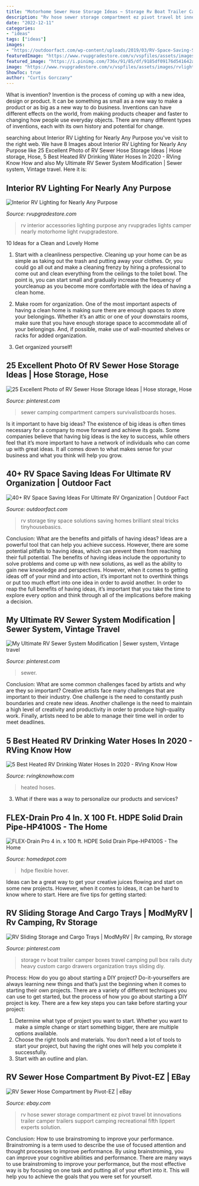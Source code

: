 ```yaml
---
title: "Motorhome Sewer Hose Storage Ideas ~ Storage Rv Boat Trailer Camper Boxes Travel Camping Pull Box Rails Duty Heavy Custom Cargo Drawers Organization Trays Sliding Diy"
description: "Rv hose sewer storage compartment ez pivot travel bt innovations trailer camper trailers support camping recreational fifth lippert experts solution"
date: "2022-12-11"
categories:
- "ideas"
tags: ["ideas"]
images:
- "https://outdoorfact.com/wp-content/uploads/2019/03/RV-Space-Saving-Solutions.jpg"
featuredImage: "https://www.rvupgradestore.com/v/vspfiles/assets/images/rvlighting51215.jpg"
featured_image: "https://i.pinimg.com/736x/91/85/df/9185df09176d541642adca27ea330e59.jpg"
image: "https://www.rvupgradestore.com/v/vspfiles/assets/images/rvlighting51215.jpg"
ShowToc: true
author: "Curtis Gorczany"
---
```



What is invention?
Invention is the process of coming up with a new idea, design or product. It can be something as small as a new way to make a product or as big as a new way to do business. Inventions can have different effects on the world, from making products cheaper and faster to changing how people use everyday objects. There are many different types of inventions, each with its own history and potential for change.

	

		
searching about Interior RV Lighting for Nearly Any Purpose you've visit to the right web. We have 8 Images about Interior RV Lighting for Nearly Any Purpose like 25 Excellent Photo of RV Sewer Hose Storage Ideas | Hose storage, Hose, 5 Best Heated RV Drinking Water Hoses In 2020 - RVing Know How and also My Ultimate RV Sewer System Modification | Sewer system, Vintage travel. Here it is:
		
    
## Interior RV Lighting For Nearly Any Purpose

<img loading=lazy src="https://www.rvupgradestore.com/v/vspfiles/assets/images/rvlighting51215.jpg" onerror="this.onerror=null;this.src='https://tse1.mm.bing.net/th?id=OIP.RuoavEa4-_dc88cTBVGsxQHaJH&amp;pid=15.1';" alt="Interior RV Lighting for Nearly Any Purpose">

_Source: rvupgradestore.com_

>rv interior accessories lighting purpose any rvupgrades lights camper nearly motorhome light rvupgradestore. 

	

10 Ideas for a Clean and Lovely Home
1. Start with a cleanliness perspective. Cleaning up your home can be as simple as taking out the trash and putting away your clothes. Or, you could go all out and make a cleaning frenzy by hiring a professional to come out and clean everything from the ceilings to the toilet bowl. The point is, you can start small and gradually increase the frequency of yourcleanup as you become more comfortable with the idea of having a clean home.
2. Make room for organization. One of the most important aspects of having a clean home is making sure there are enough spaces to store your belongings. Whether it’s an attic or one of your downstairs rooms, make sure that you have enough storage space to accommodate all of your belongings. And, if possible, make use of wall-mounted shelves or racks for added organization.

3. Get organized yourself!

    
## 25 Excellent Photo Of RV Sewer Hose Storage Ideas | Hose Storage, Hose

<img loading=lazy src="https://i.pinimg.com/736x/69/45/de/6945de4c060e9291ea9da44f721094ba.jpg" onerror="this.onerror=null;this.src='https://tse4.mm.bing.net/th?id=OIP._wWz2BxXCrWvnDsu8MeJ0QHaFj&amp;pid=15.1';" alt="25 Excellent Photo of RV Sewer Hose Storage Ideas | Hose storage, Hose">

_Source: pinterest.com_

>sewer camping compartment campers survivalistboards hoses. 

	

Is it important to have big ideas?
The existence of big ideas is often times necessary for a company to move forward and achieve its goals. Some companies believe that having big ideas is the key to success, while others feel that it’s more important to have a network of individuals who can come up with great ideas. It all comes down to what makes sense for your business and what you think will help you grow.

    
## 40+ RV Space Saving Ideas For Ultimate RV Organization | Outdoor Fact

<img loading=lazy src="https://outdoorfact.com/wp-content/uploads/2019/03/RV-Space-Saving-Solutions.jpg" onerror="this.onerror=null;this.src='https://tse3.mm.bing.net/th?id=OIP.zdyE0dWFmUUL8hrlInTbcQHaEK&amp;pid=15.1';" alt="40+ RV Space Saving Ideas For Ultimate RV Organization | Outdoor Fact">

_Source: outdoorfact.com_

>rv storage tiny space solutions saving homes brilliant steal tricks tinyhousebasics. 

	

Conclusion: What are the benefits and pitfalls of having ideas?
Ideas are a powerful tool that can help you achieve success. However, there are some potential pitfalls to having ideas, which can prevent them from reaching their full potential. The benefits of having ideas include the opportunity to solve problems and come up with new solutions, as well as the ability to gain new knowledge and perspectives. However, when it comes to getting ideas off of your mind and into action, it’s important not to overthink things or put too much effort into one idea in order to avoid another. In order to reap the full benefits of having ideas, it’s important that you take the time to explore every option and think through all of the implications before making a decision.

    
## My Ultimate RV Sewer System Modification | Sewer System, Vintage Travel

<img loading=lazy src="https://i.pinimg.com/736x/91/85/df/9185df09176d541642adca27ea330e59.jpg" onerror="this.onerror=null;this.src='https://tse3.mm.bing.net/th?id=OIP.VeKFCm-pQ9nuBvnepTfKdgHaDd&amp;pid=15.1';" alt="My Ultimate RV Sewer System Modification | Sewer system, Vintage travel">

_Source: pinterest.com_

>sewer. 

	

Conclusion: What are some common challenges faced by artists and why are they so important?
Creative artists face many challenges that are important to their industry. One challenge is the need to constantly push boundaries and create new ideas. Another challenge is the need to maintain a high level of creativity and productivity in order to produce high-quality work. Finally, artists need to be able to manage their time well in order to meet deadlines.

    
## 5 Best Heated RV Drinking Water Hoses In 2020 - RVing Know How

<img loading=lazy src="https://www.rvingknowhow.com/wp-content/uploads/2020/08/Best-Heated-RV-Water-Hoses.jpg" onerror="this.onerror=null;this.src='https://tse4.mm.bing.net/th?id=OIP.1M85I_a05bJ2Ixr8aEYBsQHaEo&amp;pid=15.1';" alt="5 Best Heated RV Drinking Water Hoses In 2020 - RVing Know How">

_Source: rvingknowhow.com_

>heated hoses. 

	

3. What if there was a way to personalize our products and services?

    
## FLEX-Drain Pro 4 In. X 100 Ft. HDPE Solid Drain Pipe-HP4100S - The Home

<img loading=lazy src="https://images.homedepot-static.com/productImages/7d7f892b-7fec-4bca-b54d-f3a968a87fb7/svn/black-flex-drain-corrugated-pipes-hp4100s-64_600.jpg" onerror="this.onerror=null;this.src='https://tse2.mm.bing.net/th?id=OIP.yW1eKxoONFIxld1ooVn6jgHaHa&amp;pid=15.1';" alt="FLEX-Drain Pro 4 in. x 100 ft. HDPE Solid Drain Pipe-HP4100S - The Home">

_Source: homedepot.com_

>hdpe flexible hover. 

	

Ideas can be a great way to get your creative juices flowing and start on some new projects. However, when it comes to ideas, it can be hard to know where to start. Here are five tips for getting started: 

    
## RV Sliding Storage And Cargo Trays | ModMyRV | Rv Camping, Rv Storage

<img loading=lazy src="https://i.pinimg.com/originals/50/0e/8b/500e8b4dc77f4cd40052f4e797a75c21.jpg" onerror="this.onerror=null;this.src='https://tse3.mm.bing.net/th?id=OIP.ePf715tN-x33HgD-nPKFwQHaFj&amp;pid=15.1';" alt="RV Sliding Storage and Cargo Trays | ModMyRV | Rv camping, Rv storage">

_Source: pinterest.com_

>storage rv boat trailer camper boxes travel camping pull box rails duty heavy custom cargo drawers organization trays sliding diy. 

	

Process: How do you go about starting a DIY project?
Do-it-yourselfers are always learning new things and that’s just the beginning when it comes to starting their own projects. There are a variety of different techniques you can use to get started, but the process of how you go about starting a DIY project is key. 
There are a few key steps you can take before starting your project:

1. Determine what type of project you want to start. Whether you want to make a simple change or start something bigger, there are multiple options available.
2. Choose the right tools and materials. You don’t need a lot of tools to start your project, but having the right ones will help you complete it successfully. 
3. Start with an outline and plan.

    
## RV Sewer Hose Compartment By Pivot-EZ | EBay

<img loading=lazy src="http://i.ebayimg.com/images/i/252331839303-0-1/s-l1000.jpg" onerror="this.onerror=null;this.src='https://tse1.mm.bing.net/th?id=OIP.ENhFBSL2v02aYGlLOnRTQgHaGI&amp;pid=15.1';" alt="RV Sewer Hose Compartment by Pivot-EZ | eBay">

_Source: ebay.com_

>rv hose sewer storage compartment ez pivot travel bt innovations trailer camper trailers support camping recreational fifth lippert experts solution. 

	

Conclusion: How to use brainstroming to improve your performance.
Brainstroming is a term used to describe the use of focused attention and thought processes to improve performance. By using brainstroming, you can improve your cognitive abilities and performance. There are many ways to use brainstroming to improve your performance, but the most effective way is by focusing on one task and putting all of your effort into it. This will help you to achieve the goals that you were set for yourself.


